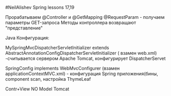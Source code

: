 #NeilAlishev Spring lessons 17,19

Прорабатываем @Controller и @GetMapping
@RequestParam - получаем параметры GET-запроса
Методы контроллера возвращают "представление"


Java Конфигурация:

MySpringMvcDispatcherServletInitializer extends AbstractAnnotationConfigDispatcherServletInitializer
( взамен web.xml) -считывается сервером Apache Tomcat, конфигурирует DispatcherServet

SpringConfig implements WebMvcConfigurer
(взамен applicationContextMVC.xml) - конфигурация Spring приложения(бины, component scan, настройка ThymeLeaf

Contr+View 
NO Model 
Tomcat


